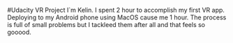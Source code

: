 #Udacity VR Project
I`m Kelin.
I spent 2 hour to accomplish my first VR app. Deploying to my Android phone using MacOS cause me 1 hour. The process is full of small problems but I tackleed them after all and that feels so gooood.